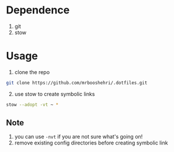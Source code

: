 # Dependence
1. git
2. stow
# Usage
1. clone the repo
```bash
git clone https://github.com/mrbooshehri/.dotfiles.git
``` 
2. use stow to create symbolic links 
```bash 
stow --adopt -vt ~ * 
```
## Note
1. you can use ```-nvt``` if you are not sure what's going on!
2. remove existing config directories before creating symbolic link 

